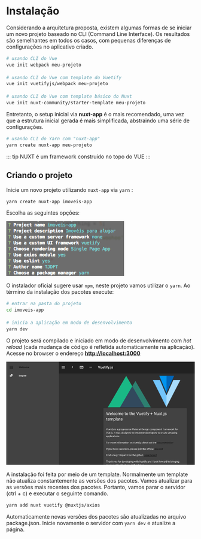 # Instalação

Considerando a arquitetura proposta, existem algumas formas de se iniciar um novo projeto baseado no CLI \(Command Line Interface\). Os resultados são semelhantes em todos os casos, com pequenas diferenças de configurações no aplicativo criado.

```bash
# usando CLI do Vue
vue init webpack meu-projeto

# usando CLI do Vue com template do Vuetify
vue init vuetifyjs/webpack meu-projeto

# usando CLI do Vue com template básico do Nuxt
vue init nuxt-community/starter-template meu-projeto
```

Entretanto, o setup inicial via **nuxt-app** é o mais recomendado, uma vez que a estrutura inicial gerada é mais simplificada, abstraindo uma série de configurações.

```bash
# usando CLI do Yarn com "nuxt-app"
yarn create nuxt-app meu-projeto
```

::: tip
NUXT é um framework construído no topo do VUE
:::

## Criando o projeto

Inicie um novo projeto utilizando `nuxt-app` via `yarn` :

```bash
yarn create nuxt-app imoveis-app
```

Escolha as seguintes opções:

![](./assets/instalacao-cli.png)

O instalador oficial sugere usar `npm`, neste projeto vamos utilizar o `yarn`. Ao término da instalação dos pacotes execute:

```bash
# entrar na pasta do projeto
cd imoveis-app

# inicia a aplicação em modo de desenvolvimento
yarn dev
```

O projeto será compilado e iniciado em modo de desenvolvimento com _hot reload_ \(cada mudança de código é refletida automaticamente na aplicação\). Acesse no browser o endereço [**http://localhost:3000**](http://localhost:3000)

![](./assets/vuetify-default-layout.png)

A instalação foi feita por meio de um template. Normalmente um template não atualiza constantemente as versões dos pacotes. Vamos atualizar para as versões mais recentes dos pacotes. Portanto, vamos parar o servidor \(ctrl + c\) e executar o seguinte comando.

```bash
yarn add nuxt vuetify @nuxtjs/axios
```

Automaticamente novas versões dos pacotes são atualizadas no arquivo package.json. Inicie novamente o servidor com `yarn dev` e atualize a página.

